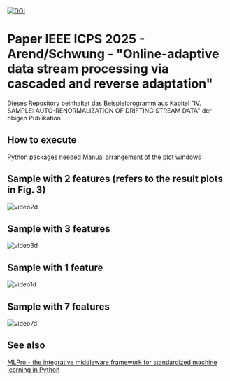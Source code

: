 [![DOI](https://zenodo.org/badge/878929671.svg)](https://doi.org/10.5281/zenodo.13995893)

# Paper IEEE ICPS 2025 - Arend/Schwung - "Online-adaptive data stream processing via cascaded and reverse adaptation"
Dieses Repository beinhaltet das Beispielprogramm aus Kapitel "IV. SAMPLE: AUTO-RENORMALIZATION OF DRIFTING
STREAM DATA" der obigen Publikation.

## How to execute

[Python packages needed](requirements.txt)
[Manual arrangement of the plot windows](video/window_arrangement.gif)

## Sample with 2 features (refers to the result plots in Fig. 3)

![video2d](video/sample_2D.gif)

## Sample with 3 features

![video3d](video/sample_3D.gif)

## Sample with 1 feature

![video1d](video/sample_1D.gif)

## Sample with 7 features

![video7d](video/sample_7D.gif)


## See also
[MLPro - the integrative middleware framework for standardized machine learning in Python](https://mlpro.readthedocs.io/)
